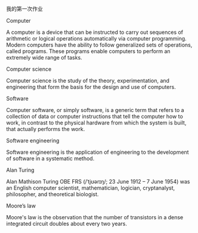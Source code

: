 我的第一次作业

Computer

A computer is a device that can be instructed to carry out sequences of arithmetic or logical operations automatically via computer programming. Modern computers have the ability to follow generalized sets of operations, called programs. These programs enable computers to perform an extremely wide range of tasks. 

Computer science 

Computer science is the study of the theory, experimentation, and engineering that form the basis for the design and use of computers. 

Software

Computer software, or simply software, is a generic term that refers to a collection of data or computer instructions that tell the computer how to work, in contrast to the physical hardware from which the system is built, that actually performs the work.

Software engineering

Software engineering is the application of engineering to the development of software in a systematic method.

Alan Turing

Alan Mathison Turing OBE FRS (/ˈtjʊərɪŋ/; 23 June 1912 – 7 June 1954) was an English computer scientist, mathematician, logician, cryptanalyst, philosopher, and theoretical biologist.

Moore’s law

Moore's law is the observation that the number of transistors in a dense integrated circuit doubles about every two years. 